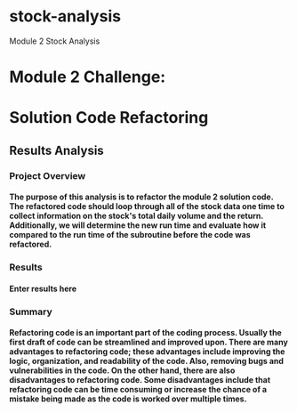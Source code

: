 # stock-analysis
Module 2 Stock Analysis
# Module 2 Challenge:
# Solution Code Refactoring

## Results Analysis

### Project Overview

#### The purpose of this analysis is to refactor the module 2 solution code. The refactored code should loop through all of the stock data one time to collect information on the stock's total daily volume and the return. Additionally, we will determine the new run time and evaluate how it compared to the run time of the subroutine before the code was refactored.

### Results

#### Enter results here

### Summary

#### Refactoring code is an important part of the coding process. Usually the first draft of code can be streamlined and improved upon. There are many advantages to refactoring code; these advantages include improving the logic, organization, and readability of the code. Also, removing bugs and vulnerabilities in the code. On the other hand, there are also disadvantages to refactoring code. Some disadvantages include that refactoring code can be time consuming or increase the chance of a mistake being made as the code is worked over multiple times.

